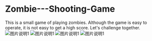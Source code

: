# Zombie---Shooting-Game
This is a small game of playing zombies. Although the game is easy to operate, it is not easy to get a high score. Let's challenge together.
![图片说明1](https://github.com/liuhuakun/BrushShots/blob/master/1.PNG)
![图片说明1](https://github.com/liuhuakun/BrushShots/blob/master/1.PNG)
![图片说明1](https://github.com/liuhuakun/BrushShots/blob/master/1.PNG)
![图片说明1](https://github.com/liuhuakun/BrushShots/blob/master/1.PNG)
